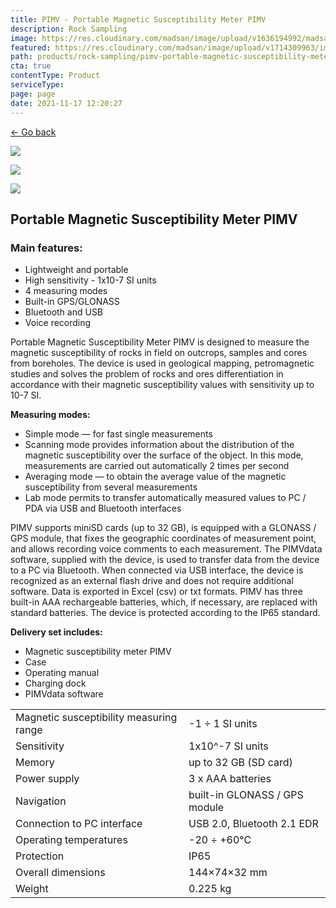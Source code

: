 ```yaml
---
title: PIMV - Portable Magnetic Susceptibility Meter PIMV
description: Rock Sampling
image: https://res.cloudinary.com/madsan/image/upload/v1636194992/madsan-stock/IMG_3200_nsgux0.jpg
featured: https://res.cloudinary.com/madsan/image/upload/v1714309963/image1_z6j941.jpg
path: products/rock-sampling/pimv-portable-magnetic-susceptibility-meter-pimv
cta: true
contentType: Product
serviceType: 
page: page
date: 2021-11-17 12:20:27
---
```


[←  Go back](/en/products/rock-sampling)

[![](https://res.cloudinary.com/madsan/image/upload/v1714309963/image1_z6j941.jpg)](https://res.cloudinary.com/madsan/image/upload/v1714309963/image1_z6j941.jpg)

<div class="row">

<div class="col-md-2">

[![](https://res.cloudinary.com/madsan/image/upload/v1714309964/image3_y7i43s.jpg)](https://res.cloudinary.com/madsan/image/upload/v1714309964/image3_y7i43s.jpg)

</div>
<div class="col-md-2">

[![](https://res.cloudinary.com/madsan/image/upload/v1714309963/image2_uz4iun.jpg)](https://res.cloudinary.com/madsan/image/upload/v1714309963/image2_uz4iun.jpg)

</div>

</div>

## Portable Magnetic Susceptibility Meter PIMV

### Main features:

*   Lightweight and portable
*   High sensitivity - 1x10-7 SI units
*   4 measuring modes
*   Built-in GPS/GLONASS
*   Bluetooth and USB
*   Voice recording


Portable Magnetic Susceptibility Meter PIMV is designed to measure the magnetic susceptibility of rocks in field on outcrops, samples and cores from boreholes. The device is used in geological mapping, petromagnetic studies and solves the problem of rocks and ores differentiation in accordance with their magnetic susceptibility values with sensitivity up to 10-7 SI.

**Measuring modes:**

*   Simple mode — for fast single measurements
*   Scanning mode provides information about the distribution of the magnetic susceptibility over the surface of the object. In this mode, measurements are carried out automatically 2 times per second
*   Averaging mode — to obtain the average value of the magnetic susceptibility from several measurements
*   Lab mode permits to transfer automatically measured values to PC / PDA via USB and Bluetooth interfaces


PIMV supports miniSD cards (up to 32 GB), is equipped with a GLONASS / GPS module, that fixes the geographic coordinates of measurement point, and allows recording voice comments to each measurement. The PIMVdata software, supplied with the device, is used to transfer data from the device to a PC via Bluetooth. When connected via USB interface, the device is recognized as an external flash drive and does not require additional software. Data is exported in Excel (csv) or txt formats. PIMV has three built-in AAA rechargeable batteries, which, if necessary, are replaced with standard batteries. The device is protected according to the IP65 standard.

**Delivery set includes:**

*   Magnetic susceptibility meter PIMV
*   Case
*   Operating manual
*   Charging dock
*   PIMVdata software


<div class="table-responsive"> 

|                                         |                               |
|-----------------------------------------|-------------------------------|
| Magnetic susceptibility measuring range | -1 ÷ 1 SI units               |
| Sensitivity                             | 1x10^-7 SI units              |
| Memory                                  | up to 32 GB (SD card)         |
| Power supply                            | 3 x AAA batteries             |
| Navigation                              | built-in GLONASS / GPS module |
| Connection to PC interface              | USB 2.0, Bluetooth 2.1 EDR    |
| Operating temperatures                  | -20 ÷ +60°С                   |
| Protection                              | IP65                          |
| Overall dimensions                      | 144×74×32 mm                  |
| Weight                                  | 0.225 kg                      |


</div>
